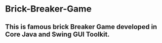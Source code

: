 # Brick-Breaker-Game
## This is famous brick Breaker Game developed in Core Java and Swing GUI Toolkit.



